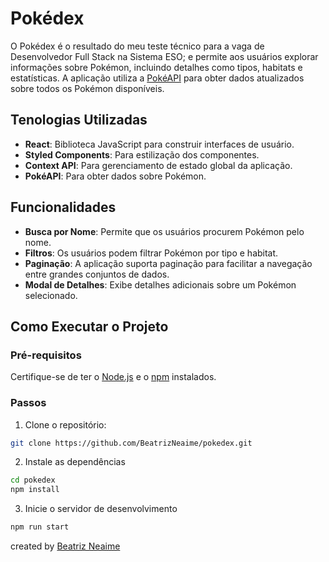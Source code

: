 # Pokédex

O Pokédex é o resultado do meu teste técnico para a vaga de Desenvolvedor Full Stack na Sistema ESO; e permite aos usuários explorar informações sobre Pokémon, incluindo detalhes como tipos, habitats e estatísticas.
A aplicação utiliza a [PokéAPI](https://pokeapi.co/) para obter dados atualizados sobre todos os Pokémon disponíveis.

## Tenologias Utilizadas

- **React**: Biblioteca JavaScript para construir interfaces de usuário.
- **Styled Components**: Para estilização dos componentes.
- **Context API**: Para gerenciamento de estado global da aplicação.
- **PokéAPI**: Para obter dados sobre Pokémon.

## Funcionalidades

- **Busca por Nome**: Permite que os usuários procurem Pokémon pelo nome.
- **Filtros**: Os usuários podem filtrar Pokémon por tipo e habitat.
- **Paginação**: A aplicação suporta paginação para facilitar a navegação entre grandes conjuntos de dados.
- **Modal de Detalhes**: Exibe detalhes adicionais sobre um Pokémon selecionado.

## Como Executar o Projeto

### Pré-requisitos

Certifique-se de ter o [Node.js](https://nodejs.org/) e o [npm](https://www.npmjs.com/) instalados.

### Passos

1. Clone o repositório:

```bash
git clone https://github.com/BeatrizNeaime/pokedex.git
```

2. Instale as dependências

```bash
cd pokedex
npm install
```

3. Inicie o servidor de desenvolvimento

```bash
npm run start
```

created by [Beatriz Neaime](https://beatrizneaime.com)
